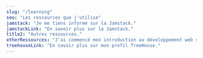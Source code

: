 ```yaml
---
slug: "/learning"
seo: "Les ressources que j'utilise"
jamstack: "Je me tiens informé sur la Jamstack."
jamstackLink: "En savoir plus sur la Jamstack."
title2: "Autres ressources."
otherRessources: "J'ai commencé mon introduction au développement web sur Treehouse."
treehouseLink: "En savoir plus sur mon profil TreeHouse."
---
```

